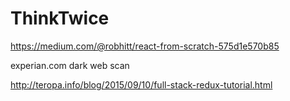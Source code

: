 # ThinkTwice

https://medium.com/@robhitt/react-from-scratch-575d1e570b85


experian.com dark web scan

http://teropa.info/blog/2015/09/10/full-stack-redux-tutorial.html
